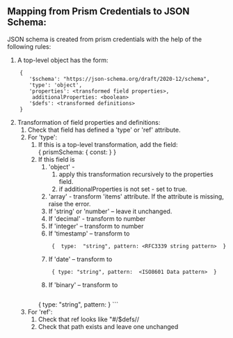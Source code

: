 ## Mapping from Prism Credentials to JSON Schema:

JSON schema is created from prism credentials with the help of the following rules:

1. A  top-level object has the form: 

```
    {
       '$schema': "https://json-schema.org/draft/2020-12/schema",
       'type': 'object',
       'properties': <transformed field properties>,  
        additionalProperties: <boolean>
       '$defs': <transformed definitions>
    }
```


2. Transformation of field properties and definitions:
    1. Check that field has defined a 'type' or 'ref' attribute.
    2. For 'type':
        1. If this is a top-level transformation, add the field:  
           { prismSchema:  { const:  <id-of-prisms-schem> } }
        2. If this field is 
            1. 'object'  - 
               1. apply this transformation recursively to the properties field.
               2. if additionalProperties is not set - set to true.
            2. 'array' - transform 'items' attribute.  If the attribute is missing,  raise the error.
            3. If 'string' or 'number' – leave it unchanged.
            4. If  'decimal' - transform to number 
            5. If  'integer' – transform to number
            6. If 'timestamp' – transform to
               ```
                {  type:  "string", pattern: <RFC3339 string pattern>  }
               ```
            7. If 'date' – transform to
               ```
                { type: "string", pattern:  <ISO8601 Data pattern>  }
               ```
            8. If 'binary' – transform to 
               ```
              {  type: "string", pattern:  <base64pattern>  }
               ```
    2. For 'ref':
        1. Check that ref looks like  "#/$defs/<path>/
        2. Check that path exists and leave one unchanged



